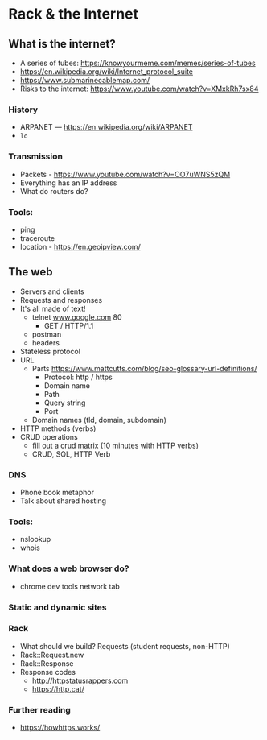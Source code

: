 # Rack & the Internet

## What is the internet?
* A series of tubes: https://knowyourmeme.com/memes/series-of-tubes
* https://en.wikipedia.org/wiki/Internet_protocol_suite
* https://www.submarinecablemap.com/
* Risks to the internet: https://www.youtube.com/watch?v=XMxkRh7sx84

### History
* ARPANET — https://en.wikipedia.org/wiki/ARPANET
* `lo`
 
### Transmission
* Packets - https://www.youtube.com/watch?v=OO7uWNS5zQM
* Everything has an IP address
* What do routers do?

### Tools:
* ping
* traceroute
* location - https://en.geoipview.com/

## The web
* Servers and clients
* Requests and responses
* It's all made of text!
  * telnet www.google.com 80
    * GET / HTTP/1.1
  * postman
  * headers
* Stateless protocol
* URL
  * Parts https://www.mattcutts.com/blog/seo-glossary-url-definitions/
     - Protocol: http / https
     - Domain name
     - Path
     - Query string
     - Port
  * Domain names (tld, domain, subdomain)
* HTTP methods (verbs)
* CRUD operations
  * fill out a crud matrix (10 minutes with HTTP verbs)
  * CRUD, SQL, HTTP Verb

### DNS
* Phone book metaphor
* Talk about shared hosting

### Tools:
* nslookup
* whois

### What does a web browser do?
  * chrome dev tools network tab

### Static and dynamic sites

### Rack
* What should we build? Requests (student requests, non-HTTP)
* Rack::Request.new
* Rack::Response
* Response codes 
  * http://httpstatusrappers.com
  * https://http.cat/

### Further reading
* https://howhttps.works/

